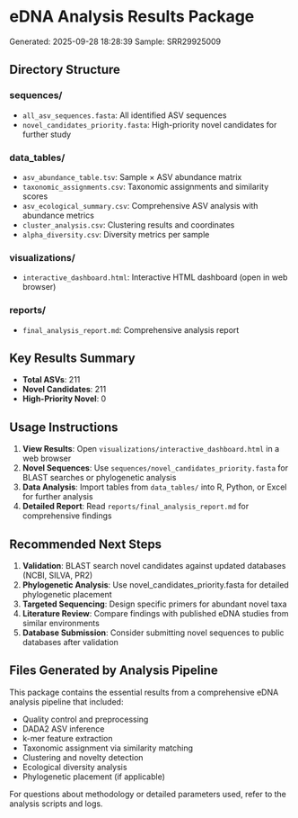 # eDNA Analysis Results Package

Generated: 2025-09-28 18:28:39
Sample: SRR29925009

## Directory Structure

### sequences/
- `all_asv_sequences.fasta`: All identified ASV sequences
- `novel_candidates_priority.fasta`: High-priority novel candidates for further study

### data_tables/
- `asv_abundance_table.tsv`: Sample × ASV abundance matrix
- `taxonomic_assignments.csv`: Taxonomic assignments and similarity scores
- `asv_ecological_summary.csv`: Comprehensive ASV analysis with abundance metrics
- `cluster_analysis.csv`: Clustering results and coordinates
- `alpha_diversity.csv`: Diversity metrics per sample

### visualizations/
- `interactive_dashboard.html`: Interactive HTML dashboard (open in web browser)

### reports/
- `final_analysis_report.md`: Comprehensive analysis report

## Key Results Summary

- **Total ASVs**: 211
- **Novel Candidates**: 211
- **High-Priority Novel**: 0

## Usage Instructions

1. **View Results**: Open `visualizations/interactive_dashboard.html` in a web browser
2. **Novel Sequences**: Use `sequences/novel_candidates_priority.fasta` for BLAST searches or phylogenetic analysis
3. **Data Analysis**: Import tables from `data_tables/` into R, Python, or Excel for further analysis
4. **Detailed Report**: Read `reports/final_analysis_report.md` for comprehensive findings

## Recommended Next Steps

1. **Validation**: BLAST search novel candidates against updated databases (NCBI, SILVA, PR2)
2. **Phylogenetic Analysis**: Use novel_candidates_priority.fasta for detailed phylogenetic placement
3. **Targeted Sequencing**: Design specific primers for abundant novel taxa
4. **Literature Review**: Compare findings with published eDNA studies from similar environments
5. **Database Submission**: Consider submitting novel sequences to public databases after validation

## Files Generated by Analysis Pipeline

This package contains the essential results from a comprehensive eDNA analysis pipeline that included:
- Quality control and preprocessing
- DADA2 ASV inference
- k-mer feature extraction
- Taxonomic assignment via similarity matching
- Clustering and novelty detection
- Ecological diversity analysis
- Phylogenetic placement (if applicable)

For questions about methodology or detailed parameters used, refer to the analysis scripts and logs.

